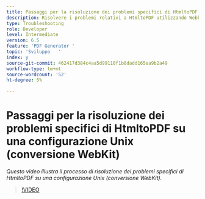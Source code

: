 ```yaml
---
title: Passaggi per la risoluzione dei problemi specifici di HtmltoPDF su una configurazione Unix (conversione WebKit)
description: Risolvere i problemi relativi a HtmltoPDF utilizzando Webkit su configurazione UNIX.
type: Troubleshooting
role: Developer
level: Intermediate
version: 6.5
feature: 'PDF Generator '
topic: 'Sviluppo   '
index: y
source-git-commit: 462417d384c4aa5d99110f1b8dadd165ea9b2a49
workflow-type: tm+mt
source-wordcount: '52'
ht-degree: 5%

---
```


# Passaggi per la risoluzione dei problemi specifici di HtmltoPDF su una configurazione Unix (conversione WebKit)

*Questo video illustra il processo di risoluzione dei problemi specifici di HtmltoPDF su una configurazione Unix (conversione WebKit).*

>[!VIDEO](https://video.tv.adobe.com/v/335548?quality=9&learn=on)

